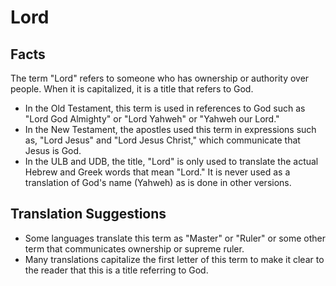 # Lord

## Facts

The term "Lord" refers to someone who has ownership or authority over people. When it is capitalized, it is a title that refers to God.

* In the Old Testament, this term is used in references to God such as "Lord God Almighty" or "Lord Yahweh" or "Yahweh our Lord."
* In the New Testament, the apostles used this term in expressions such as, "Lord Jesus" and "Lord Jesus Christ," which communicate that Jesus is God.
* In the ULB and UDB, the title, "Lord" is only used to translate the actual Hebrew and Greek words that mean "Lord." It is never used as a translation of God's name (Yahweh) as is done in other versions.


## Translation Suggestions



* Some languages translate this term as "Master" or "Ruler" or some other term that communicates ownership or supreme ruler.
* Many translations capitalize the first letter of this term to make it clear to the reader that this is a title referring to God.